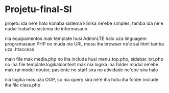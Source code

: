 # Projetu-final-SI

projetu ida ne'e halo konaba sistema klinika ne'ebe simples, tamba ida ne'e nudar trabalho sistema de informasaun.

nia equipamentos mak
template husi AdminLTE
halo uza linguagem programasaun PHP no muda nia URL mosu iha browser ne'e sai html tamba uza .htaccess

main file mak media.php no iha include husi menu_top.php, sidebar_txt.php no iha file template.logikalcontent mak nia logika
iha folder modul ne'ebe mak rai modul doutor, pasiente no staff sira no atividade ne'ebe sira halo

nia logika mos uza OOP, so nia query sira ne'e iha hotu iha folder include iha file class.php
